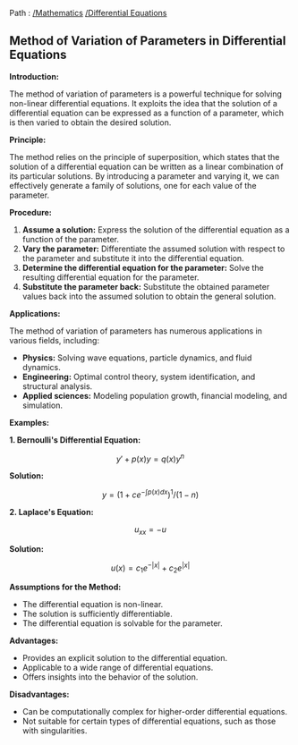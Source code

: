 Path : [/Mathematics](<..\..\index.md>) [/Differential Equations](<..\index.md>)
## Method of Variation of Parameters in Differential Equations

**Introduction:**

The method of variation of parameters is a powerful technique for solving non-linear differential equations. It exploits the idea that the solution of a differential equation can be expressed as a function of a parameter, which is then varied to obtain the desired solution. 

**Principle:**

The method relies on the principle of superposition, which states that the solution of a differential equation can be written as a linear combination of its particular solutions. By introducing a parameter and varying it, we can effectively generate a family of solutions, one for each value of the parameter.

**Procedure:**

1. **Assume a solution:** Express the solution of the differential equation as a function of the parameter.
2. **Vary the parameter:** Differentiate the assumed solution with respect to the parameter and substitute it into the differential equation.
3. **Determine the differential equation for the parameter:** Solve the resulting differential equation for the parameter.
4. **Substitute the parameter back:** Substitute the obtained parameter values back into the assumed solution to obtain the general solution.


**Applications:**

The method of variation of parameters has numerous applications in various fields, including:

- **Physics:** Solving wave equations, particle dynamics, and fluid dynamics.
- **Engineering:** Optimal control theory, system identification, and structural analysis.
- **Applied sciences:** Modeling population growth, financial modeling, and simulation.


**Examples:**

**1. Bernoulli's Differential Equation:**

$$y' + p(x) y = q(x) y^n$$

**Solution:**

$$y = (1+c e^{-\int p(x) dx})^1/(1-n)$$

**2. Laplace's Equation:**

$$u_{xx} = -u$$

**Solution:**

$$u(x) = c_1 e^{-|x|} + c_2 e^{|x|}$$


**Assumptions for the Method:**

- The differential equation is non-linear.
- The solution is sufficiently differentiable.
- The differential equation is solvable for the parameter.


**Advantages:**

- Provides an explicit solution to the differential equation.
- Applicable to a wide range of differential equations.
- Offers insights into the behavior of the solution.


**Disadvantages:**

- Can be computationally complex for higher-order differential equations.
- Not suitable for certain types of differential equations, such as those with singularities.
